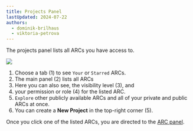```yaml
---
title: Projects Panel
lastUpdated: 2024-07-22
authors:
  - dominik-brilhaus
  - viktoria-petrova
---
```


The projects panel lists all ARCs you have access to.

![](@images/datahub/datahub-projectsPanel.drawio.png)

1. Choose a tab (1) to see `Your` or `Starred` ARCs.
2. The main panel (2) lists all ARCs
3. Here you can also see, the visibility level (3), and
4. your permission or role (4) for the listed ARC.
5. `Explore` other publicly available ARCs and all of your private and public ARCs at once.
6. You can create a **New Project** in the top-right corner (5).

Once you click one of the listed ARCs, you are directed to the [ARC panel](./datahub-ARCPanel.html).
